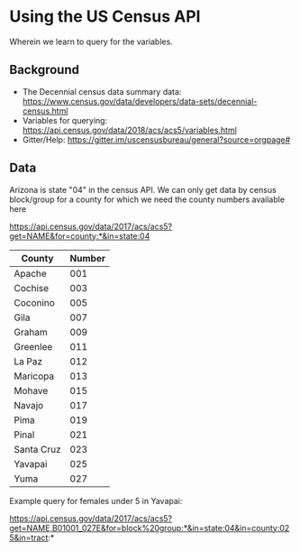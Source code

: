 # Using the US Census API

Wherein we learn to query for the variables.

## Background

* The Decennial census data summary data: https://www.census.gov/data/developers/data-sets/decennial-census.html
* Variables for querying: https://api.census.gov/data/2018/acs/acs5/variables.html
* Gitter/Help: https://gitter.im/uscensusbureau/general?source=orgpage#

## Data

Arizona is state "04" in the census API.
We can only get data by census block/group for a county for which we need the county numbers available here

https://api.census.gov/data/2017/acs/acs5?get=NAME&for=county:*&in=state:04

| County     | Number |
| ---------- | ------ |
| Apache     | 001    |
| Cochise    | 003    |
| Coconino   | 005    |
| Gila       | 007    |
| Graham     | 009    |
| Greenlee   | 011    |
| La Paz     | 012    |
| Maricopa   | 013    |
| Mohave     | 015    |
| Navajo     | 017    |
| Pima       | 019    |
| Pinal      | 021    |
| Santa Cruz | 023    |
| Yavapai    | 025    |
| Yuma       | 027    |

Example query for females under 5 in Yavapai:

https://api.census.gov/data/2017/acs/acs5?get=NAME,B01001_027E&for=block%20group:*&in=state:04&in=county:025&in=tract:*
